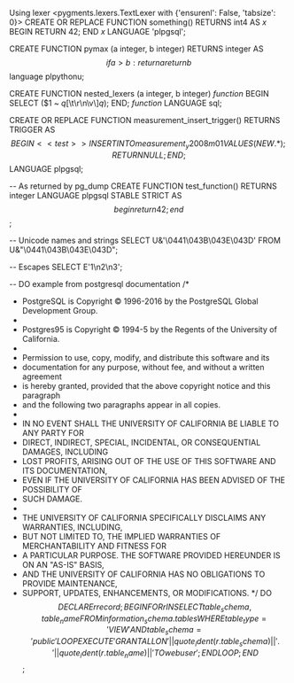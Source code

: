 Using lexer <pygments.lexers.TextLexer with {'ensurenl': False, 'tabsize': 0}>
CREATE OR REPLACE FUNCTION something() RETURNS int4 AS
$x$
BEGIN
    RETURN 42;
END
$x$
LANGUAGE 'plpgsql';

CREATE FUNCTION pymax (a integer, b integer)
  RETURNS integer
AS $$
  if a > b:
    return a
  return b
$$ language plpythonu;

CREATE FUNCTION nested_lexers (a integer, b integer)
$function$
BEGIN
    SELECT ($1 ~ $q$[\t\r\n\v\\]$q$);
END;
$function$
LANGUAGE sql;

CREATE OR REPLACE FUNCTION measurement_insert_trigger()
RETURNS TRIGGER AS $$
BEGIN
    <<test>>
    INSERT INTO measurement_y2008m01 VALUES (NEW.*);
    RETURN NULL;
END;
$$
LANGUAGE plpgsql;

-- As returned by pg_dump
CREATE FUNCTION test_function() RETURNS integer
    LANGUAGE plpgsql STABLE STRICT
    AS $$
begin
    return 42;
end
$$;

-- Unicode names and strings
SELECT U&'\0441\043B\043E\043D'
FROM U&"\0441\043B\043E\043D";

-- Escapes
SELECT E'1\n2\n3';

-- DO example from postgresql documentation
/*
 * PostgreSQL is Copyright © 1996-2016 by the PostgreSQL Global Development Group.
 *
 * Postgres95 is Copyright © 1994-5 by the Regents of the University of California.
 *
 * Permission to use, copy, modify, and distribute this software and its
 * documentation for any purpose, without fee, and without a written agreement
 * is hereby granted, provided that the above copyright notice and this paragraph
 * and the following two paragraphs appear in all copies.
 *
 * IN NO EVENT SHALL THE UNIVERSITY OF CALIFORNIA BE LIABLE TO ANY PARTY FOR
 * DIRECT, INDIRECT, SPECIAL, INCIDENTAL, OR CONSEQUENTIAL DAMAGES, INCLUDING
 * LOST PROFITS, ARISING OUT OF THE USE OF THIS SOFTWARE AND ITS DOCUMENTATION,
 * EVEN IF THE UNIVERSITY OF CALIFORNIA HAS BEEN ADVISED OF THE POSSIBILITY OF
 * SUCH DAMAGE.
 *
 * THE UNIVERSITY OF CALIFORNIA SPECIFICALLY DISCLAIMS ANY WARRANTIES, INCLUDING,
 * BUT NOT LIMITED TO, THE IMPLIED WARRANTIES OF MERCHANTABILITY AND FITNESS FOR
 * A PARTICULAR PURPOSE. THE SOFTWARE PROVIDED HEREUNDER IS ON AN "AS-IS" BASIS,
 * AND THE UNIVERSITY OF CALIFORNIA HAS NO OBLIGATIONS TO PROVIDE MAINTENANCE,
 * SUPPORT, UPDATES, ENHANCEMENTS, OR MODIFICATIONS.
 */
DO $$DECLARE r record;
BEGIN
    FOR r IN SELECT table_schema, table_name FROM information_schema.tables
             WHERE table_type = 'VIEW' AND table_schema = 'public'
    LOOP
        EXECUTE 'GRANT ALL ON ' || quote_ident(r.table_schema) || '.' || quote_ident(r.table_name) || ' TO webuser';
    END LOOP;
END$$;
